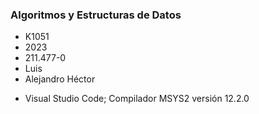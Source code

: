 ### Algoritmos y Estructuras de Datos
+ K1051
+ 2023
+ 211.477-0
+ Luis
+ Alejandro Héctor
* Visual Studio Code; Compilador MSYS2 versión 12.2.0
